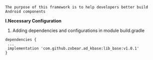```
The purpose of this framework is to help developers better build Android components
```

**I.Necessary Configuration**
1. Adding dependencies and configurations in module build.gradle
 ```
 dependencies {
  ...
  implementation 'com.github.zxbear.ad_kbase:lib_base:v1.0.1'
}
 ```
 
